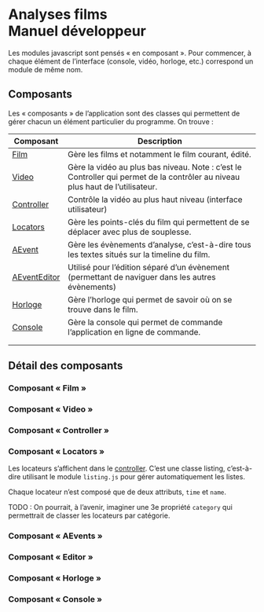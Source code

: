 # Analyses films<br>Manuel développeur



Les modules javascript sont pensés « en composant ». Pour commencer, à chaque élément de l’interface (console, vidéo, horloge, etc.) correspond un module de même nom.

## Composants

Les « composants » de l’application sont des classes qui permettent de gérer chacun un élément particulier du programme. On trouve :

| Composant                 | Description                                                  |
| ------------------------- | ------------------------------------------------------------ |
| [Film](#film)             | Gère les films et notamment le film courant, édité.          |
| [Video](#video)           | Gère la vidéo au plus bas niveau. Note : c’est le Controller qui permet de la contrôler au niveau plus haut de l’utilisateur. |
| [Controller](#controller) | Contrôle la vidéo au plus haut niveau (interface utilisateur) |
| [Locators](#locators)     | Gère les points-clés du film qui permettent de se déplacer avec plus de souplesse. |
| [AEvent](#aevents)        | Gère les évènements d’analyse, c’est-à-dire tous les textes situés sur la timeline du film. |
| [AEventEditor](#editor)   | Utilisé pour l’édition séparé d’un évènement (permettant de naviguer dans les autres évènements) |
| [Horloge](#horloge)       | Gère l’horloge qui permet de savoir où on se trouve dans le film. |
| [Console](#console)       | Gère la console qui permet de commande l’application en ligne de commande. |
|                           |                                                              |
|                           |                                                              |



## Détail des composants



<a id="film"></a>

### Composant « Film »

<a id="video"></a>

### Composant « Video »

<a id="controller"></a>

### Composant « Controller »

<a id="locators"></a>

### Composant « Locators »

Les locateurs s’affichent dans le [controller](#controller). C’est une classe listing, c’est-à-dire utilisant le module `listing.js` pour gérer automatiquement les listes.

Chaque locateur n’est composé que de deux attributs, `time` et `name`. 

TODO : On pourrait, à l’avenir, imaginer une 3e propriété `category` qui permettrait de classer les locateurs par catégorie.


<a id="aevents"></a>

### Composant « AEvents »



<a id="editor"></a>

### Composant « Editor »


<a id="horloge"></a>

### Composant « Horloge »


<a id="console"></a>

### Composant « Console »



